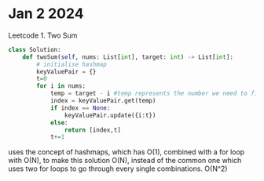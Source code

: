# Jan 2 2024

Leetcode 1. Two Sum

```python
class Solution:
    def twoSum(self, nums: List[int], target: int) -> List[int]:
        # initialise hashmap
        keyValuePair = {}
        t=0
        for i in nums:
            temp = target - i #temp represents the number we need to find
            index = keyValuePair.get(temp) 
            if index == None:
                keyValuePair.update({i:t})
            else:
                return [index,t]
            t+=1
```

uses the concept of hashmaps, which has O(1), combined with a for loop with O(N), to make this solution O(N), instead of the common one which uses two for loops to go through every single combinations. O(N^2)